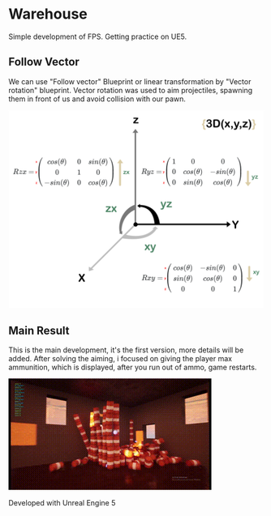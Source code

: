 # Warehouse
Simple development of FPS. Getting practice on UE5.
## Follow Vector
We can use "Follow vector" Blueprint or linear transformation by "Vector rotation" blueprint. Vector rotation was used to aim projectiles, spawning them in front of us and avoid collision with our pawn. 



![Linear transformation for aiming](/images/RMs_XYZ.png)

## Main Result
This is the main development, it's the first version, more details will be added. After solving the aiming, i focused on giving the player max ammunition, which is displayed, after you run out of ammo, game restarts.



![First Version of The Warehouse](/images/FirstVersion.gif)


Developed with Unreal Engine 5

